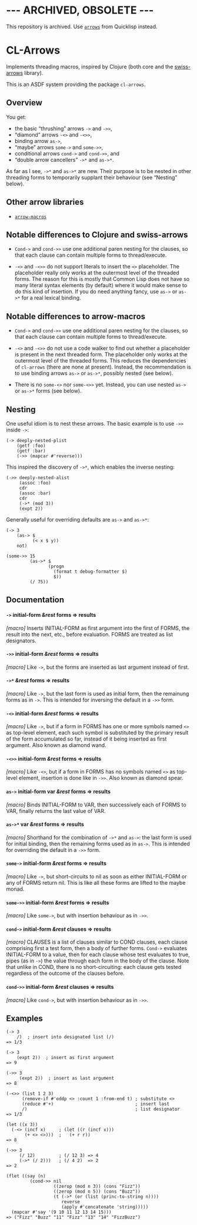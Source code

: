 # --- ARCHIVED, OBSOLETE ---

This repository is archived.  Use [`arrows`](https://github.com/Harleqin/arrows) from Quicklisp instead.

# CL-Arrows

Implements threading macros, inspired by Clojure (both core and
the [swiss-arrows](https://github.com/rplevy/swiss-arrows) library).

This is an ASDF system providing the package `cl-arrows`.

## Overview

You get:

- the basic “thrushing” arrows `->` and `->>`,
- “diamond” arrows `-<>` and `-<>>`,
- binding arrow `as->`,
- “maybe” arrows `some->` and `some->>`,
- conditional arrows `cond->` and `cond->>`, and
- “double arrow cancellers” `->*` and `as->*`.

As far as I see, `->*` and `as->*` are new.  Their purpose is to be nested in
other threading forms to temporarily supplant their behaviour (see “Nesting”
below).

## Other arrow libraries

- [`arrow-macros`](https://github.com/hipeta/arrow-macros)

## Notable differences to Clojure and swiss-arrows

- `Cond->` and `cond->>` use one additional paren nesting for the clauses, so
  that each clause can contain multiple forms to thread/execute.

- `-<>` and `-<>>` do not support literals to insert the `<>` placeholder.  The
  placeholder really only works at the outermost level of the threaded forms.
  The reason for this is mostly that Common Lisp does not have so many literal
  syntax elements (by default) where it would make sense to do this kind of
  insertion.  If you do need anything fancy, use `as->` or `as->*` for a real
  lexical binding.

## Notable differences to arrow-macros

- `Cond->` and `cond->>` use one additional paren nesting for the clauses, so
  that each clause can contain multiple forms to thread/execute.

- `-<>` and `-<>>` do not use a code walker to find out whether a placeholder is
  present in the next threaded form.  The placeholder only works at the
  outermost level of the threaded forms.  This reduces the dependencies of
  `cl-arrows` (there are none at present).  Instead, the recommendation is to
  use binding arrows `as->` or `as->*`, possibly nested (see below).

- There is no `some-<>` nor `some-<>>` yet.  Instead, you can use nested `as->`
  or `as->*` forms (see below).

## Nesting

One useful idiom is to nest these arrows.  The basic example is to use `->>`
inside `->`:

    (-> deeply-nested-plist
        (getf :foo)
        (getf :bar)
        (->> (mapcar #'reverse)))

This inspired the discovery of `->*`, which enables the inverse nesting:

    (->> deeply-nested-alist
         (assoc :foo)
         cdr
         (assoc :bar)
         cdr
         (->* (mod 3))
         (expt 2))

Generally useful for overriding defaults are `as->` and `as->*`:

    (-> 3
        (as-> $
              (< x $ y))
        not)

    (some->> 15
             (as->* $
                    (progn
                      (format t debug-formatter $)
                      $))
             (/ 75))

## Documentation

#### `->` initial-form _&rest_ forms => results
_[macro]_ Inserts INITIAL-FORM as first argument into the first of FORMS, the
result into the next, etc., before evaluation.  FORMS are treated as list
designators.

#### `->>` initial-form _&rest_ forms => results
_[macro]_ Like `->`, but the forms are inserted as last argument instead of
first.

#### `->*` _&rest_ forms => results
_[macro]_ Like `->`, but the last form is used as initial form, then the
remainung forms as in `->`.  This is intended for inversing the default in a
`->>` form.

#### `-<>` initial-form _&rest_ forms => results
_[macro]_ Like `->`, but if a form in FORMS has one or more symbols named `<>`
as top-level element, each such symbol is substituted by the primary result of
the form accumulated so far, instead of it being inserted as first argument.
Also known as diamond wand.

#### `-<>>` initial-form _&rest_ forms => results
_[macro]_ Like `-<>`, but if a form in FORMS has no symbols named `<>` as
top-level element, insertion is done like in `->>`.  Also known as diamond
spear.

#### `as->` initial-form var _&rest_ forms => results
_[macro]_ Binds INITIAL-FORM to VAR, then successively each of FORMS to VAR,
finally returns the last value of VAR.

#### `as->*` var _&rest_ forms => results
_[macro]_ Shorthand for the combination of `->*` and `as->`: the last form is
used for initial binding, then the remaining forms used as in `as->`.  This is
intended for overriding the default in a `->>` form.

#### `some->` initial-form _&rest_ forms => results
_[macro]_ Like `->`, but short-circuits to nil as soon as either INITIAL-FORM or
any of FORMS return nil.  This is like all these forms are lifted to the maybe
monad.

#### `some->>` initial-form _&rest_ forms => results
_[macro]_ Like `some->`, but with insertion behaviour as in `->>`.

#### `cond->` initial-form _&rest_ clauses => results
_[macro]_ CLAUSES is a list of clauses similar to COND clauses, each clause
comprising first a test form, then a body of further forms.  `Cond->` evaluates
INITIAL-FORM to a value, then for each clause whose test evaluates to true,
pipes (as in `->`) the value through each form in the body of the clause.  Note
that unlike in COND, there is no short-circuiting: each clause gets tested
regardless of the outcome of the clauses before.

#### `cond->>` initial-form _&rest_ clauses => results
_[macro]_ Like `cond->`, but with insertion behaviour as in `->>`.

## Examples

    (-> 3
        /)  ; insert into designated list (/)
    => 1/3

    (-> 3
        (expt 2))  ; insert as first argument
    => 9

    (->> 3
         (expt 2))  ; insert as last argument
    => 8

    (-<>> (list 1 2 3)
          (remove-if #'oddp <> :count 1 :from-end t) ; substitute <>
          (reduce #'+)                               ; insert last
          /)                                         ; list designator
    => 1/3

    (let ((x 3))
      (-<> (incf x)     ; (let ((r (incf x)))
           (+ <> <>)))  ;   (+ r r))
    => 8

    (->> 3
         (/ 12)         ; (/ 12 3) => 4
         (->* (/ 2)))   ; (/ 4 2)  => 2
    => 2

    (flet ((say (n)
             (cond->> nil
                      ((zerop (mod n 3)) (cons "Fizz"))
                      ((zerop (mod n 5)) (cons "Buzz"))
                      (t (->* (or (list (princ-to-string n))))
                         reverse
                         (apply #'concatenate 'string)))))
      (mapcar #'say '(9 10 11 12 13 14 15)))
    => ("Fizz" "Buzz" "11" "Fizz" "13" "14" "FizzBuzz")
